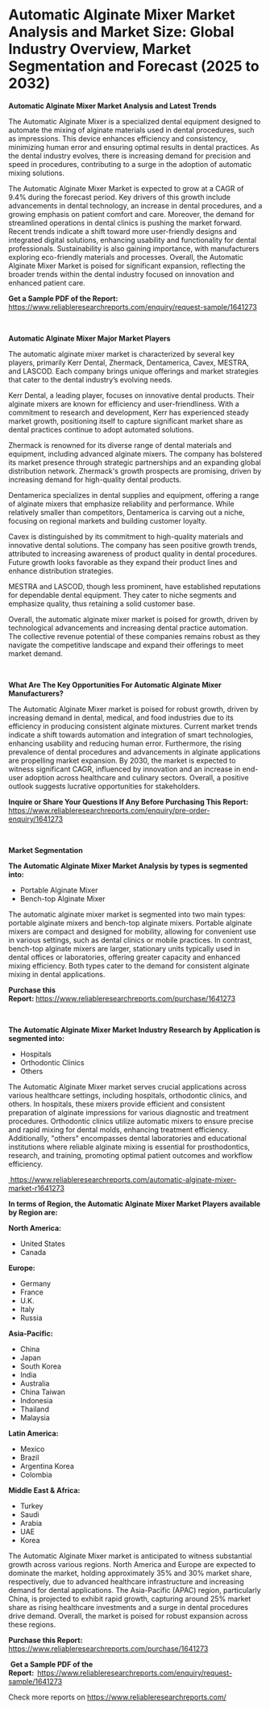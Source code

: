<p><h1>Automatic Alginate Mixer Market Analysis and Market Size: Global Industry Overview, Market Segmentation and Forecast (2025 to 2032)</h1></p><p><strong>Automatic Alginate Mixer Market Analysis and Latest Trends</strong></p>
<p><p>The Automatic Alginate Mixer is a specialized dental equipment designed to automate the mixing of alginate materials used in dental procedures, such as impressions. This device enhances efficiency and consistency, minimizing human error and ensuring optimal results in dental practices. As the dental industry evolves, there is increasing demand for precision and speed in procedures, contributing to a surge in the adoption of automatic mixing solutions.</p><p>The Automatic Alginate Mixer Market is expected to grow at a CAGR of 9.4% during the forecast period. Key drivers of this growth include advancements in dental technology, an increase in dental procedures, and a growing emphasis on patient comfort and care. Moreover, the demand for streamlined operations in dental clinics is pushing the market forward. Recent trends indicate a shift toward more user-friendly designs and integrated digital solutions, enhancing usability and functionality for dental professionals. Sustainability is also gaining importance, with manufacturers exploring eco-friendly materials and processes. Overall, the Automatic Alginate Mixer Market is poised for significant expansion, reflecting the broader trends within the dental industry focused on innovation and enhanced patient care.</p></p>
<p><strong>Get a Sample PDF of the Report:&nbsp;</strong> <a href="https://www.reliableresearchreports.com/enquiry/request-sample/1641273?utm_campaign=2243&utm_medium=2&utm_source=Github&utm_content=ia&utm_term=04032025&utm_id=automatic-alginate-mixer">https://www.reliableresearchreports.com/enquiry/request-sample/1641273</a></p>
<p>&nbsp;</p>
<p><strong>Automatic Alginate Mixer Major Market Players</strong></p>
<p><p>The automatic alginate mixer market is characterized by several key players, primarily Kerr Dental, Zhermack, Dentamerica, Cavex, MESTRA, and LASCOD. Each company brings unique offerings and market strategies that cater to the dental industry’s evolving needs.</p><p>Kerr Dental, a leading player, focuses on innovative dental products. Their alginate mixers are known for efficiency and user-friendliness. With a commitment to research and development, Kerr has experienced steady market growth, positioning itself to capture significant market share as dental practices continue to adopt automated solutions.</p><p>Zhermack is renowned for its diverse range of dental materials and equipment, including advanced alginate mixers. The company has bolstered its market presence through strategic partnerships and an expanding global distribution network. Zhermack's growth prospects are promising, driven by increasing demand for high-quality dental products.</p><p>Dentamerica specializes in dental supplies and equipment, offering a range of alginate mixers that emphasize reliability and performance. While relatively smaller than competitors, Dentamerica is carving out a niche, focusing on regional markets and building customer loyalty.</p><p>Cavex is distinguished by its commitment to high-quality materials and innovative dental solutions. The company has seen positive growth trends, attributed to increasing awareness of product quality in dental procedures. Future growth looks favorable as they expand their product lines and enhance distribution strategies.</p><p>MESTRA and LASCOD, though less prominent, have established reputations for dependable dental equipment. They cater to niche segments and emphasize quality, thus retaining a solid customer base.</p><p>Overall, the automatic alginate mixer market is poised for growth, driven by technological advancements and increasing dental practice automation. The collective revenue potential of these companies remains robust as they navigate the competitive landscape and expand their offerings to meet market demand.</p></p>
<p>&nbsp;</p>
<p><strong>What Are The Key Opportunities For Automatic Alginate Mixer Manufacturers?</strong></p>
<p><p>The Automatic Alginate Mixer market is poised for robust growth, driven by increasing demand in dental, medical, and food industries due to its efficiency in producing consistent alginate mixtures. Current market trends indicate a shift towards automation and integration of smart technologies, enhancing usability and reducing human error. Furthermore, the rising prevalence of dental procedures and advancements in alginate applications are propelling market expansion. By 2030, the market is expected to witness significant CAGR, influenced by innovation and an increase in end-user adoption across healthcare and culinary sectors. Overall, a positive outlook suggests lucrative opportunities for stakeholders.</p></p>
<p><strong>Inquire or Share Your Questions If Any Before Purchasing This Report:</strong> <a href="https://www.reliableresearchreports.com/enquiry/pre-order-enquiry/1641273?utm_campaign=2243&utm_medium=2&utm_source=Github&utm_content=ia&utm_term=04032025&utm_id=automatic-alginate-mixer">https://www.reliableresearchreports.com/enquiry/pre-order-enquiry/1641273</a></p>
<p>&nbsp;</p>
<p><strong>Market Segmentation</strong></p>
<p><strong>The Automatic Alginate Mixer Market Analysis by types is segmented into:</strong></p>
<p><ul><li>Portable Alginate Mixer</li><li>Bench-top Alginate Mixer</li></ul></p>
<p><p>The automatic alginate mixer market is segmented into two main types: portable alginate mixers and bench-top alginate mixers. Portable alginate mixers are compact and designed for mobility, allowing for convenient use in various settings, such as dental clinics or mobile practices. In contrast, bench-top alginate mixers are larger, stationary units typically used in dental offices or laboratories, offering greater capacity and enhanced mixing efficiency. Both types cater to the demand for consistent alginate mixing in dental applications.</p></p>
<p><strong>Purchase this Report:&nbsp;</strong><a href="https://www.reliableresearchreports.com/purchase/1641273?utm_campaign=2243&utm_medium=2&utm_source=Github&utm_content=ia&utm_term=04032025&utm_id=automatic-alginate-mixer">https://www.reliableresearchreports.com/purchase/1641273</a></p>
<p>&nbsp;</p>
<p><strong>The Automatic Alginate Mixer Market Industry Research by Application is segmented into:</strong></p>
<p><ul><li>Hospitals</li><li>Orthodontic Clinics</li><li>Others</li></ul></p>
<p><p>The Automatic Alginate Mixer market serves crucial applications across various healthcare settings, including hospitals, orthodontic clinics, and others. In hospitals, these mixers provide efficient and consistent preparation of alginate impressions for various diagnostic and treatment procedures. Orthodontic clinics utilize automatic mixers to ensure precise and rapid mixing for dental molds, enhancing treatment efficiency. Additionally, "others" encompasses dental laboratories and educational institutions where reliable alginate mixing is essential for prosthodontics, research, and training, promoting optimal patient outcomes and workflow efficiency.</p></p>
<p><a href="https://www.reliableresearchreports.com/automatic-alginate-mixer-market-r1641273?utm_campaign=2243&utm_medium=2&utm_source=Github&utm_content=ia&utm_term=04032025&utm_id=automatic-alginate-mixer">&nbsp;https://www.reliableresearchreports.com/automatic-alginate-mixer-market-r1641273</a></p>
<p><strong>In terms of Region, the Automatic Alginate Mixer Market Players available by Region are:</strong></p>
<p>
    <p> <strong> North America: </strong>
        <ul>
            <li>United States</li>
            <li>Canada</li>
        </ul>
        </p> 
    <p> <strong> Europe: </strong>
        <ul>
            <li>Germany</li>
            <li>France</li>
            <li>U.K.</li>
            <li>Italy</li>
            <li>Russia</li>
        </ul>
        </p> 
    <p> <strong> Asia-Pacific: </strong>
        <ul>
            <li>China</li>
            <li>Japan</li>
            <li>South Korea</li>
            <li>India</li>
            <li>Australia</li>
            <li>China Taiwan</li>
            <li>Indonesia</li>
            <li>Thailand</li>
            <li>Malaysia</li>
        </ul>
        </p> 
    <p> <strong> Latin America: </strong>
        <ul>
            <li>Mexico</li>
            <li>Brazil</li>
            <li>Argentina Korea</li>
            <li>Colombia</li>
        </ul>
        </p> 
    <p> <strong> Middle East & Africa: </strong>
        <ul>
            <li>Turkey</li>
            <li>Saudi</li>
            <li>Arabia</li>
            <li>UAE</li>
            <li>Korea</li>
        </ul>
    </p>
    </p>
<p><p>The Automatic Alginate Mixer market is anticipated to witness substantial growth across various regions. North America and Europe are expected to dominate the market, holding approximately 35% and 30% market share, respectively, due to advanced healthcare infrastructure and increasing demand for dental applications. The Asia-Pacific (APAC) region, particularly China, is projected to exhibit rapid growth, capturing around 25% market share as rising healthcare investments and a surge in dental procedures drive demand. Overall, the market is poised for robust expansion across these regions.</p></p>
<p><strong>Purchase this Report: </strong><a href="https://www.reliableresearchreports.com/purchase/1641273?utm_campaign=2243&utm_medium=2&utm_source=Github&utm_content=ia&utm_term=04032025&utm_id=automatic-alginate-mixer">https://www.reliableresearchreports.com/purchase/1641273</a></p>
<p>&nbsp;<strong>Get a Sample PDF of the Report:&nbsp;&nbsp;</strong><a href="https://www.reliableresearchreports.com/enquiry/request-sample/1641273?utm_campaign=2243&utm_medium=2&utm_source=Github&utm_content=ia&utm_term=04032025&utm_id=automatic-alginate-mixer">https://www.reliableresearchreports.com/enquiry/request-sample/1641273</a></p>
<p><strong></strong></p>
<p>Check more reports on <a href="https://www.reliableresearchreports.com/?utm_campaign=2243&utm_medium=2&utm_source=Github&utm_content=ia&utm_term=04032025&utm_id=automatic-alginate-mixer">https://www.reliableresearchreports.com/</a></p>